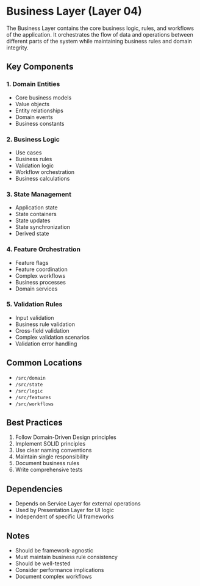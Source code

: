 # Business Layer (Layer 04)

The Business Layer contains the core business logic, rules, and workflows of the application. It orchestrates the flow of data and operations between different parts of the system while maintaining business rules and domain integrity.

## Key Components

### 1. Domain Entities
- Core business models
- Value objects
- Entity relationships
- Domain events
- Business constants

### 2. Business Logic
- Use cases
- Business rules
- Validation logic
- Workflow orchestration
- Business calculations

### 3. State Management
- Application state
- State containers
- State updates
- State synchronization
- Derived state

### 4. Feature Orchestration
- Feature flags
- Feature coordination
- Complex workflows
- Business processes
- Domain services

### 5. Validation Rules
- Input validation
- Business rule validation
- Cross-field validation
- Complex validation scenarios
- Validation error handling

## Common Locations
- `/src/domain`
- `/src/state`
- `/src/logic`
- `/src/features`
- `/src/workflows`

## Best Practices
1. Follow Domain-Driven Design principles
2. Implement SOLID principles
3. Use clear naming conventions
4. Maintain single responsibility
5. Document business rules
6. Write comprehensive tests

## Dependencies
- Depends on Service Layer for external operations
- Used by Presentation Layer for UI logic
- Independent of specific UI frameworks

## Notes
- Should be framework-agnostic
- Must maintain business rule consistency
- Should be well-tested
- Consider performance implications
- Document complex workflows 